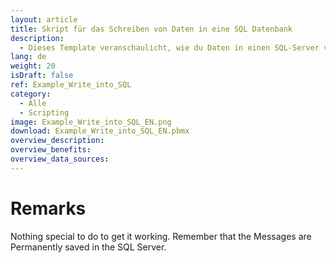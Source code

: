 ```yaml
---
layout: article
title: Skript für das Schreiben von Daten in eine SQL Datenbank 
description: 
  - Dieses Template veranschaulicht, wie du Daten in einen SQL-Server von deiner Peakboard Box aus zurückschreiben kannst.
lang: de
weight: 20
isDraft: false
ref: Example_Write_into_SQL
category:
  - Alle
  - Scripting
image: Example_Write_into_SQL_EN.png
download: Example_Write_into_SQL_EN.pbmx
overview_description:
overview_benefits:
overview_data_sources: 
---
```

# Remarks
Nothing special to do to get it working. Remember that the Messages are Permanently saved in the SQL Server.
